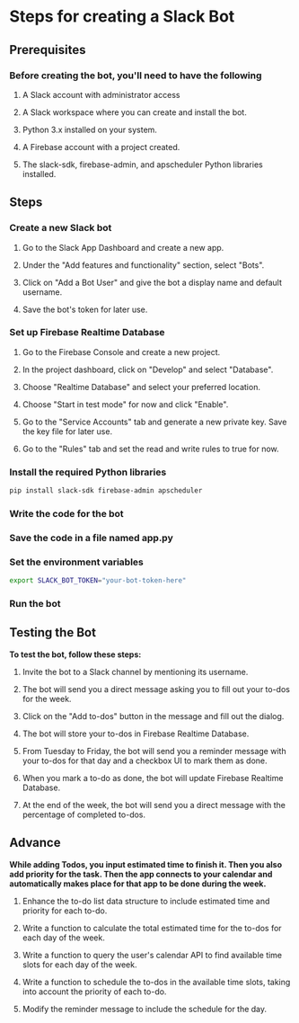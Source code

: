 # Steps for creating a Slack Bot

## Prerequisites

### Before creating the bot, you'll need to have the following

1. A Slack account with administrator access

2. A Slack workspace where you can create and install the bot.

3. Python 3.x installed on your system.

4. A Firebase account with a project created.

5. The slack-sdk, firebase-admin, and apscheduler Python libraries installed.

## Steps

### Create a new Slack bot

1. Go to the Slack App Dashboard and create a new app.

2. Under the "Add features and functionality" section, select "Bots".

3. Click on "Add a Bot User" and give the bot a display name and default username.

4. Save the bot's token for later use.

### Set up Firebase Realtime Database

1. Go to the Firebase Console and create a new project.

2. In the project dashboard, click on "Develop" and select "Database".

3. Choose "Realtime Database" and select your preferred location.

4. Choose "Start in test mode" for now and click "Enable".

5. Go to the "Service Accounts" tab and generate a new private key. Save the key file for later use.

6. Go to the "Rules" tab and set the read and write rules to true for now.

### Install the required Python libraries

```bash
pip install slack-sdk firebase-admin apscheduler
```

### Write the code for the bot

### Save the code in a file named app.py

### Set the environment variables

```bash
export SLACK_BOT_TOKEN="your-bot-token-here"
```

### Run the bot

## Testing the Bot

**To test the bot, follow these steps:**

1. Invite the bot to a Slack channel by mentioning its username.

2. The bot will send you a direct message asking you to fill out your to-dos for the week.

3. Click on the "Add to-dos" button in the message and fill out the dialog.

4. The bot will store your to-dos in Firebase Realtime Database.

5. From Tuesday to Friday, the bot will send you a reminder message with your to-dos for that day and a checkbox UI to mark them as done.

6. When you mark a to-do as done, the bot will update Firebase Realtime Database.

7. At the end of the week, the bot will send you a direct message with the percentage of completed to-dos.

## Advance

**While adding Todos, you input estimated time to finish it. Then you also add priority for the task. Then the app connects to your calendar and automatically makes place for that app to be done during the week.**

1. Enhance the to-do list data structure to include estimated time and priority for each to-do.

2. Write a function to calculate the total estimated time for the to-dos for each day of the week.

3. Write a function to query the user's calendar API to find available time slots for each day of the week.

4. Write a function to schedule the to-dos in the available time slots, taking into account the priority of each to-do.

5. Modify the reminder message to include the schedule for the day.
